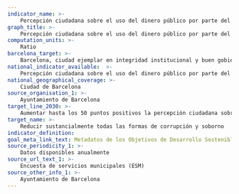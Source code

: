 ```yaml
---
indicator_name: >-
    Percepción ciudadana sobre el uso del dinero público por parte del Ayuntamiento (respuestas positivas; responden bien o muy bien)
graph_title: >-
    Percepción ciudadana sobre el uso del dinero público por parte del Ayuntamiento (respuestas positivas; responden bien o muy bien)
computation_units: >-
    Ratio
barcelona_target: >-
    Barcelona, ciudad ejemplar en integridad institucional y buen gobierno
national_indicator_available:  >-
    Percepción ciudadana sobre el uso del dinero público por parte del Ayuntamiento (respuestas positivas; responden bien o muy bien)
national_geographical_coverage: >-
    Ciudad de Barcelona
source_organisation_1: >-
    Ayuntamiento de Barcelona
target_line_2030: >-
    Aumentar hasta los 50 puntos positivos la percepción ciudadana sobre el uso del dinero público por parte del Ayuntamiento
target_name: >-
    Reducir sustancialmente todas las formas de corrupción y soborno
indicator_definition:
goal_meta_link_text: Metadatos de los Objetivos de Desarrollo Sostenible de las Naciones Unidas (pdf 894kB)
source_periodicity_1: >-
    Datos disponibles anualmente
source_url_text_1: >-
    Encuesta de servicios municipales (ESM)
source_other_info_1: >-
    Ayuntamiento de Barcelona
---
```

